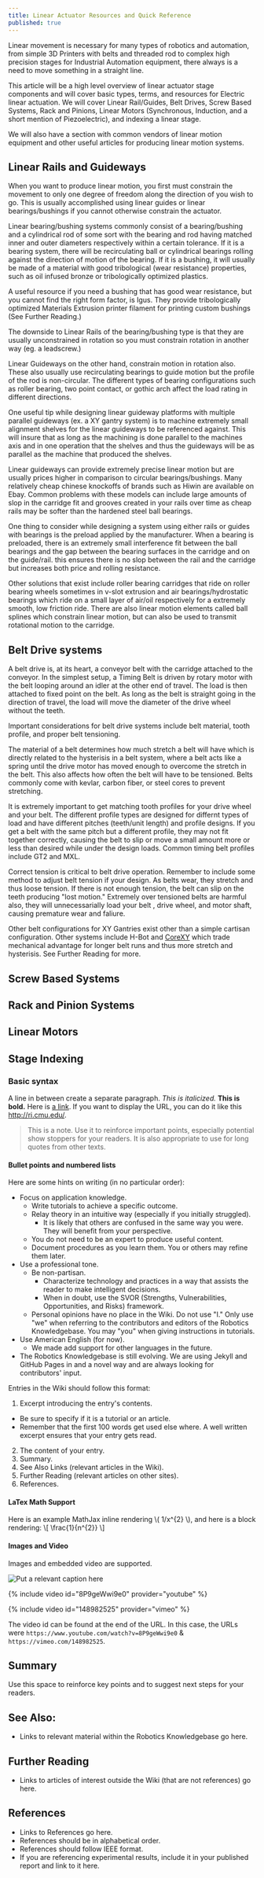 ```yaml
---
title: Linear Actuator Resources and Quick Reference
published: true
---
```

Linear movement is necessary for many types of robotics and automation, from simple 3D Printers with belts and threaded rod to complex high precision stages for Industrial Automation equipment, there always is a need to move something in a straight line.

This article will be a high level overview of linear actuator stage components and will cover basic types, terms, and resources for Electric linear actuation. We will cover Linear Rail/Guides, Belt Drives, Screw Based Systems, Rack and Pinions, Linear Motors (Synchronous, Induction, and a short mention of Piezoelectric), and indexing a linear stage. 

We will also have a section with common vendors of linear motion equipment and other useful articles for producing linear motion systems.

## Linear Rails and Guideways
When you want to produce linear motion, you first must constrain the movement to only one degree of freedom along the direction of you wish to go. This is usually accomplished using linear guides or linear bearings/bushings if you cannot otherwise constrain the actuator.

Linear bearing/bushing systems commonly consist of a bearing/bushing and a cylindrical rod of some sort with the bearing and rod having matched inner and outer diameters respectively within a certain tolerance. If it is a bearing system, there will be recirculating ball or cylindrical bearings rolling against the direction of motion of the bearing. If it is a bushing, it will usually be made of a material with good tribological (wear resistance) properties, such as oil infused bronze or tribologically optimized plastics. 

A useful resource if you need a bushing that has good wear resistance, but you cannot find the right form factor, is Igus. They provide tribologically optimized Materials Extrusion printer filament for printing custom bushings (See Further Reading.)

The downside to Linear Rails of the bearing/bushing type is that they are usually unconstrained in rotation so you must constrain rotation in another way (eg. a leadscrew.)

Linear Guideways on the other hand, constrain motion in rotation also. These also usually use recirculating bearings to guide motion but the profile of the rod is non-circular. The different types of bearing configurations such as roller bearing, two point contact, or gothic arch affect the load rating in different directions. 

One useful tip while designing linear guideway platforms with multiple parallel guideways (ex. a XY gantry system) is to machine extremely small alignment shelves for the linear guideways to be referenced against. This will insure that as long as the machining is done parallel to the machines axis and in one operation that the shelves and thus the guideways will be as parallel as the machine that produced the shelves.

Linear guideways can provide extremely precise linear motion but are usually prices higher in comparison to circular bearings/bushings. Many relatively cheap chinese knockoffs of brands such as Hiwin are available on Ebay. Common problems with these models can include large amounts of slop in the carridge fit and grooves created in your rails over time as cheap rails may be softer than the hardened steel ball bearings. 

One thing to consider while designing a system using either rails or guides with bearings is the preload applied by the manufacturer. When a bearing  is preloaded, there is an extremely small interference fit between the ball bearings and the gap between the bearing surfaces in the carridge and on the guide/rail. this ensures there is no slop between the rail and the carridge but increases both price and rolling resistance.

Other solutions that exist include roller bearing carridges that ride on roller bearing wheels sometimes in v-slot extrusion and air bearings/hydrostatic bearings which ride on a small layer of air/oil respectively for a extremely smooth, low friction ride. There are also linear motion elements called ball splines which constrain linear motion, but can also be used to transmit rotational motion to the carridge.

## Belt Drive systems
A belt drive is, at its heart, a conveyor belt with the carridge attached to the conveyor. In the simplest setup, a Timing Belt is driven by rotary motor with the belt looping around an idler at the other end of travel. The load is then attached to fixed point on the belt. As long as the belt is straight going in the direction of travel, the load will move the diameter of the drive wheel without the teeth. 

Important considerations for belt drive systems include belt material, tooth profile, and proper belt tensioning. 

The material of a belt determines how much stretch a belt will have which is directly related to the hysterisis in a belt system, where a belt acts like a spring until the drive motor has moved enough to overcome the stretch in the belt. This also affects how often the belt will have to be tensioned. Belts commonly come with kevlar, carbon fiber, or steel cores to prevent stretching.

It is extremely important to get matching tooth profiles for your drive wheel and your belt. The different profile types are designed for differnt types of load and have different pitches (teeth/unit length) and profile designs. If you get a belt with the same pitch but a different profile, they may not fit together correctly, causing the belt to slip or move a small amount more or less than desired while under the design loads. Common timing belt profiles include GT2 and MXL.

Correct tension is critical to belt drive operation. Remember to include some method to adjust belt tension if your design. As belts wear, they stretch and thus loose tension. If there is not enough tension, the belt can slip on the teeth producing "lost motion." Extremely over tensioned belts are harmful also, they will unnecessarially load your belt , drive wheel, and motor shaft, causing premature wear and faliure.

Other belt configurations for XY Gantries exist other than a simple cartisan configuration. Other systems include H-Bot and [CoreXY](http://corexy.com/) which trade mechanical advantage for longer belt runs and thus more stretch and hysterisis. See Further Reading for more.
## Screw Based Systems
## Rack and Pinion Systems
## Linear Motors
## Stage Indexing
### Basic syntax
A line in between create a separate paragraph. *This is italicized.* **This is bold.** Here is [a link](/). If you want to display the URL, you can do it like this <http://ri.cmu.edu/>.

> This is a note. Use it to reinforce important points, especially potential show stoppers for your readers. It is also appropriate to use for long quotes from other texts.


#### Bullet points and numbered lists
Here are some hints on writing (in no particular order):
- Focus on application knowledge.
  - Write tutorials to achieve a specific outcome.
  - Relay theory in an intuitive way (especially if you initially struggled).
    - It is likely that others are confused in the same way you were. They will benefit from your perspective.
  - You do not need to be an expert to produce useful content.
  - Document procedures as you learn them. You or others may refine them later.
- Use a professional tone.
  - Be non-partisan.
    - Characterize technology and practices in a way that assists the reader to make intelligent decisions.
    - When in doubt, use the SVOR (Strengths, Vulnerabilities, Opportunities, and Risks) framework.
  - Personal opinions have no place in the Wiki. Do not use "I." Only use "we" when referring to the contributors and editors of the Robotics Knowledgebase. You may "you" when giving instructions in tutorials.
- Use American English (for now).
  - We made add support for other languages in the future.
- The Robotics Knowledgebase is still evolving. We are using Jekyll and GitHub Pages in and a novel way and are always looking for contributors' input.

Entries in the Wiki should follow this format:
1. Excerpt introducing the entry's contents.
  - Be sure to specify if it is a tutorial or an article.
  - Remember that the first 100 words get used else where. A well written excerpt ensures that your entry gets read.
2. The content of your entry.
3. Summary.
4. See Also Links (relevant articles in the Wiki).
5. Further Reading (relevant articles on other sites).
6. References.


#### LaTex Math Support
Here is an example MathJax inline rendering \\( 1/x^{2} \\), and here is a block rendering:
\\[ \frac{1}{n^{2}} \\]

#### Images and Video
Images and embedded video are supported.

![Put a relevant caption here](assets/images/Hk47portrait-298x300.jpg)

{% include video id="8P9geWwi9e0" provider="youtube" %}

{% include video id="148982525" provider="vimeo" %}

The video id can be found at the end of the URL. In this case, the URLs were
`https://www.youtube.com/watch?v=8P9geWwi9e0`
& `https://vimeo.com/148982525`.

## Summary
Use this space to reinforce key points and to suggest next steps for your readers.

## See Also:
- Links to relevant material within the Robotics Knowledgebase go here.

## Further Reading
- Links to articles of interest outside the Wiki (that are not references) go here.

## References
- Links to References go here.
- References should be in alphabetical order.
- References should follow IEEE format.
- If you are referencing experimental results, include it in your published report and link to it here.
